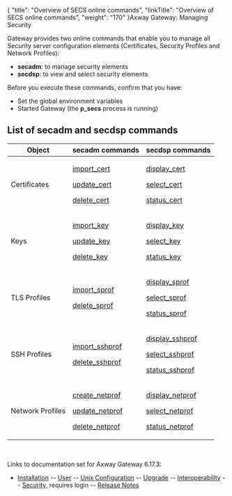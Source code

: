 {
    "title": "Overview of SECS online commands",
    "linkTitle": "Overview of SECS online commands",
    "weight": "170"
}<span class="mc-variable axway_variables.Component_Long_Name variable">Axway Gateway</span>: Managing Security

Gateway provides two online commands that enable you to manage all Security server configuration elements (Certificates, Security Profiles and Network Profiles):

-   <span class="code" style="font-weight: bold;">secadm</span>: to manage security elements
-   <span class="code" style="font-weight: bold;">secdsp</span>: to view and select security elements

Before you execute these commands, confirm that you have:

-   Set the global environment variables
-   Started Gateway (the <span class="code" style="font-weight: bold;">p\_secs</span> process is running)

<span id="List_of_secadm_and_secdsp_commands"></span>

## List of secadm and secdsp commands

<table>
         
         
         
         
   
   <thead>
      <tr>
<th class="HeadE-Column1-Header1">Object         </th>
<th class="HeadE-Column1-Header1"><span class="code">secadm</span> commands         </th>
<th class="HeadD-Column1-Header1"><span class="code">secdsp</span> commands         </th>
      </tr>
   </thead>
   <tbody>
      <tr>
         <td><p>Certificates</p>         </td>
         <td><p><a href="../../certificates_and_keys_start_here/managing_certificates_cli#secadm_import_cert">import_cert</a></p>
<p><a href="../../certificates_and_keys_start_here/managing_certificates_cli#secadm_update_cert">update_cert</a></p>
<p><a href="../../certificates_and_keys_start_here/managing_certificates_cli#secadm_delete_cert">delete_cert</a></p>         </td>
         <td><p><a href="../../certificates_and_keys_start_here/managing_certificates_cli#secdsp_display_cert">display_cert</a></p>
<p><a href="../../certificates_and_keys_start_here/managing_certificates_cli#secdsp_select_cert">select_cert</a></p>
<p><a href="../../certificates_and_keys_start_here/managing_certificates_cli#secdsp_status_cert">status_cert</a></p>         </td>
      </tr>
      <tr>
         <td><p>Keys</p>         </td>
         <td><p><a href="../../certificates_and_keys_start_here/managing_certificates_cli/managing_keys_cli#secadm_import_key">import_key</a></p>
<p><a href="../../certificates_and_keys_start_here/managing_certificates_cli/managing_keys_cli#secadm_update_key">update_key</a></p>
<p><a href="../../certificates_and_keys_start_here/managing_certificates_cli/managing_keys_cli#secadm_delete_key">delete_key</a></p>         </td>
         <td><p><a href="../../certificates_and_keys_start_here/managing_certificates_cli/managing_keys_cli#secdsp_display_key">display_key</a></p>
<p><a href="../../certificates_and_keys_start_here/managing_certificates_cli/managing_keys_cli#secdsp_select_key">select_key</a></p>
<p><a href="../../certificates_and_keys_start_here/managing_certificates_cli/managing_keys_cli#secdsp_status_key">status_key</a></p>         </td>
      </tr>
      <tr>
         <td><p>TLS Profiles</p>         </td>
         <td><p><a href="../../ssl_and_tls_protocols_about/managing_tls_security_profiles_cli#secadm_import_sprof">import_sprof</a></p>
<p><a href="../../ssl_and_tls_protocols_about/managing_tls_security_profiles_cli#secadm_delete_sprof">delete_sprof</a></p>         </td>
         <td><p><a href="../../ssl_and_tls_protocols_about/managing_tls_security_profiles_cli#secdsp_display_sprof">display_sprof</a></p>
<p><a href="../../ssl_and_tls_protocols_about/managing_tls_security_profiles_cli#secdsp_select_sprof">select_sprof</a></p>
<p><a href="../../ssl_and_tls_protocols_about/managing_tls_security_profiles_cli#secdsp_status_sprof">status_sprof</a></p>         </td>
      </tr>
      <tr>
         <td><p>SSH Profiles</p>         </td>
         <td><p><a href="../../ssh_protocol_about/managing_ssh_security_profiles_cli#secadm_import_sshprof">import_sshprof</a></p>
<p><a href="../../ssh_protocol_about/managing_ssh_security_profiles_cli#secadm_delete_sshprof">delete_sshprof</a></p>         </td>
         <td><p><a href="../../ssh_protocol_about/managing_ssh_security_profiles_cli#secdsp_display_sshprof">display_sshprof</a></p>
<p><a href="../../ssh_protocol_about/managing_ssh_security_profiles_cli#secdsp_select_sshprof">select_sshprof</a></p>
<p><a href="../../ssh_protocol_about/managing_ssh_security_profiles_cli#secdsp_status_sshprof">status_sshprof</a></p>         </td>
      </tr>
      <tr>
         <td><p>Network Profiles</p>         </td>
         <td><p><a href="../../network_profiles_start_here/managing_network_profiles_cli#secadm_create_netprof">create_netprof</a></p>
<p><a href="../../network_profiles_start_here/managing_network_profiles_cli#secadm_update_netprof">update_netprof</a></p>
<p><a href="../../network_profiles_start_here/managing_network_profiles_cli#secadm_delete_netprof">delete_netprof</a></p>         </td>
         <td><p><a href="../../network_profiles_start_here/managing_network_profiles_cli#secdsp_display_netprof">display_netprof</a></p>
<p><a href="../../network_profiles_start_here/managing_network_profiles_cli#secdsp_select_netprof">select_netprof</a></p>
<p><a href="../../network_profiles_start_here/managing_network_profiles_cli#secdsp_status_netprof">status_netprof</a></p>         </td>
      </tr>
   </tbody>
</table>

 

Links to documentation set for Axway Gateway <span class="mc-variable axway_variables.Release_Number variable">6.17.3</span>:

-   [Installation](#) -- [User](#) -- [Unix Configuration](#) -- [Upgrade](#) -- [Interoperability](#) -- [Security](#), requires login -- [Release Notes](#)
